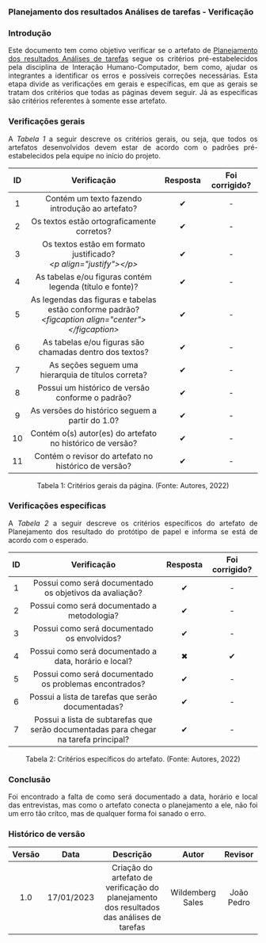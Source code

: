 ### Planejamento dos resultados Análises de tarefas - Verificação

### Introdução
<p align="justify">Este documento tem como objetivo verificar se o artefato de <a href="https://interacao-humano-computador.github.io/2022.2-Skoob/planejamentoAnalise/nivel1/planejamento-resultados-analise-tarefas/">Planejamento dos resultados Análises de tarefas</a> segue os critérios pré-estabelecidos pela disciplina de Interação Humano-Computador, bem como, ajudar os integrantes a identificar os erros e possíveis correções necessárias. Esta etapa divide as verificações em gerais e específicas, em que as gerais se tratam dos critérios que todas as páginas devem seguir. Já as específicas são critérios referentes à somente esse artefato.</p>

### Verificações gerais
<p align="justify">A <i>Tabela 1</i> a seguir descreve os critérios gerais, ou seja, que todos os artefatos desenvolvidos devem estar de acordo com o padrões pré-estabelecidos pela equipe no início do projeto.</p>

| ID | Verificação | Resposta | Foi corrigido? |
| :--: | :-------: | :------: | :------------: |
| 1 | Contém um texto fazendo introdução ao artefato? | ✔  | - |
| 2 | Os textos estão ortograficamente corretos? | ✔ | - |
| 3 | Os textos estão em formato justificado?<br><i>&lt;p align="justify"&gt;&lt;/p&gt;</i> | ✔  | - |
| 4 | As tabelas e/ou figuras contém legenda (título e fonte)? | ✔ | - |
| 5 | As legendas das figuras e tabelas estão conforme padrão?<br><i>&lt;figcaption align="center"&gt;&lt;/figcaption&gt;</i> | ✔  | - |
| 6 | As tabelas e/ou figuras são chamadas dentro dos textos? | ✔  | - |
| 7 | As seções seguem uma hierarquia de títulos correta? | ✔  | - |
| 8 | Possui um histórico de versão conforme o padrão? | ✔ | - |
| 9 | As versões do histórico seguem a partir do 1.0? | ✔ | - |
| 10 | Contém o(s) autor(es) do artefato no histórico de versão? | ✔ | - |
| 11 | Contém o revisor do artefato no histórico de versão? | ✔ | - |

<figcaption align="center">Tabela 1: Critérios gerais da página. (Fonte: Autores, 2022)</figcaption>

### Verificações específicas
<p align="justify">A <i>Tabela 2</i> a seguir descreve os critérios específicos do artefato de Planejamento dos resultado do protótipo de papel e informa se está de acordo com o esperado.</p>

| ID | Verificação | Resposta | Foi corrigido? |
| :--: | :-------: | :------: | :------------: |
| 1 | Possui como será documentado os objetivos da avaliação? | ✔ | - |
| 2 | Possui como será documentado a metodologia? | ✔ | - |
| 3 | Possui como será documentado os envolvidos? | ✔  | -  |
| 4 | Possui como será documentado a data, horário e local? | ✖  | ✔ |
| 5 | Possui como será documentado os problemas encontrados? | ✔  | - |
| 6 | Possui a lista de tarefas que serão documentadas? | ✔ | - |
| 7 | Possui a lista de subtarefas que serão documentadas para chegar na tarefa principal? | ✔ | - |

<figcaption align="center">Tabela 2: Critérios específicos do artefato. (Fonte: Autores, 2022)</figcaption>

### Conclusão
<p align="justify">Foi encontrado a falta de como será documentado a data, horário e local das entrevistas, mas como o artefato conecta o planejamento a ele, não foi um erro tão crítco, mas de qualquer forma foi sanado o erro.</p>

### Histórico de versão
| Versão | Data | Descrição | Autor | Revisor |
| :----: | :--: | :-------: | :---: | :-----: |
| 1.0 | 17/01/2023 | Criação do artefato de verificação do planejamento dos resultados das análises de tarefas | Wildemberg Sales | João Pedro |
